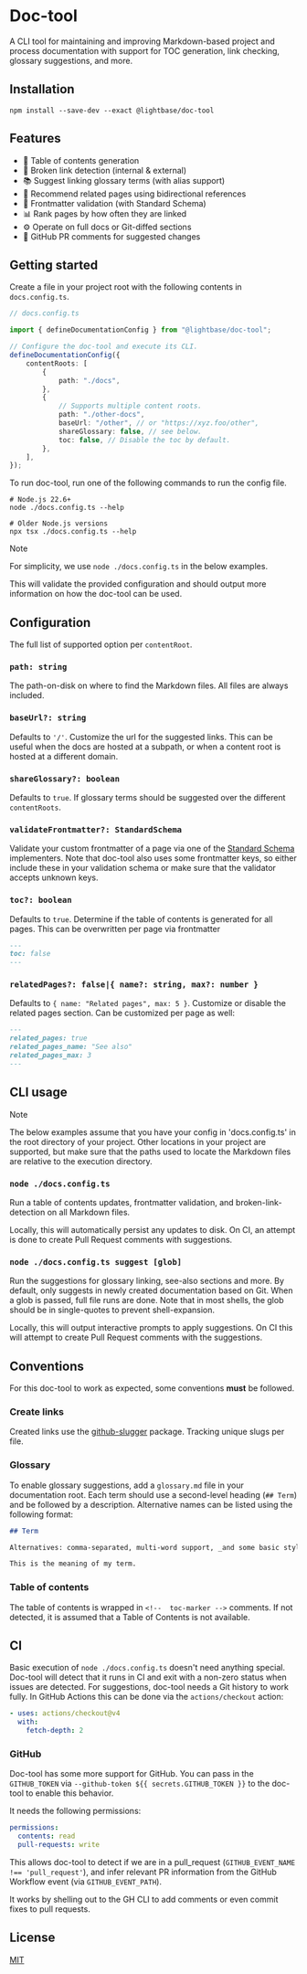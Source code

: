 # Doc-tool

A CLI tool for maintaining and improving Markdown-based project and process documentation
with support for TOC generation, link checking, glossary suggestions, and more.

## Installation

```shell
npm install --save-dev --exact @lightbase/doc-tool
```

## Features

- 🧭 Table of contents generation
- 🔗 Broken link detection (internal & external)
- 📚 Suggest linking glossary terms (with alias support)
- 🧠 Recommend related pages using bidirectional references
- 🧾 Frontmatter validation (with Standard Schema)
- 📊 Rank pages by how often they are linked
- ⚙️ Operate on full docs or Git-diffed sections
- 🤖 GitHub PR comments for suggested changes

## Getting started

Create a file in your project root with the following contents in `docs.config.ts`.

```ts
// docs.config.ts

import { defineDocumentationConfig } from "@lightbase/doc-tool";

// Configure the doc-tool and execute its CLI.
defineDocumentationConfig({
	contentRoots: [
		{
			path: "./docs",
		},
		{
			// Supports multiple content roots.
			path: "./other-docs",
			baseUrl: "/other", // or "https://xyz.foo/other",
			shareGlossary: false, // see below.
			toc: false, // Disable the toc by default.
		},
	],
});
```

To run doc-tool, run one of the following commands to run the config file.

```shell
# Node.js 22.6+
node ./docs.config.ts --help

# Older Node.js versions
npx tsx ./docs.config.ts --help
```

> [!NOTE]
>
> For simplicity, we use `node ./docs.config.ts` in the below examples.

This will validate the provided configuration and should output more information on how
the doc-tool can be used.

## Configuration

The full list of supported option per `contentRoot`.

### `path: string`

The path-on-disk on where to find the Markdown files. All files are always included.

### `baseUrl?: string`

Defaults to `'/'`. Customize the url for the suggested links. This can be useful when the
docs are hosted at a subpath, or when a content root is hosted at a different domain.

### `shareGlossary?: boolean`

Defaults to `true`. If glossary terms should be suggested over the different
`contentRoots`.

### `validateFrontmatter?: StandardSchema`

Validate your custom frontmatter of a page via one of the
[Standard Schema](https://github.com/standard-schema/standard-schema?tab=readme-ov-file#what-schema-libraries-implement-the-spec)
implementers. Note that doc-tool also uses some frontmatter keys, so either include these
in your validation schema or make sure that the validator accepts unknown keys.

### `toc?: boolean`

Defaults to `true`. Determine if the table of contents is generated for all pages. This
can be overwritten per page via frontmatter

```md
---
toc: false
---
```

### `relatedPages?: false|{ name?: string, max?: number }`

Defaults to `{ name: "Related pages", max: 5 }`. Customize or disable the related pages
section. Can be customized per page as well:

```md
---
related_pages: true
related_pages_name: "See also"
related_pages_max: 3
---
```

## CLI usage

> [!NOTE]
>
> The below examples assume that you have your config in 'docs.config.ts' in the root
> directory of your project. Other locations in your project are supported, but make sure
> that the paths used to locate the Markdown files are relative to the execution
> directory.

### `node ./docs.config.ts`

Run a table of contents updates, frontmatter validation, and broken-link-detection on all
Markdown files.

Locally, this will automatically persist any updates to disk. On CI, an attempt is done to
create Pull Request comments with suggestions.

### `node ./docs.config.ts suggest [glob]`

Run the suggestions for glossary linking, see-also sections and more. By default, only
suggests in newly created documentation based on Git. When a glob is passed, full file
runs are done. Note that in most shells, the glob should be in single-quotes to prevent
shell-expansion.

Locally, this will output interactive prompts to apply suggestions. On CI this will
attempt to create Pull Request comments with the suggestions.

## Conventions

For this doc-tool to work as expected, some conventions **must** be followed.

### Create links

Created links use the [github-slugger](https://github.com/Flet/github-slugger/tree/master)
package. Tracking unique slugs per file.

### Glossary

To enable glossary suggestions, add a `glossary.md` file in your documentation root. Each
term should use a second-level heading (`## Term`) and be followed by a description.
Alternative names can be listed using the following format:

```md
## Term

Alternatives: comma-separated, multi-word support, _and some basic styles as well_.

This is the meaning of my term.
```

### Table of contents

The table of contents is wrapped in `<!--  toc-marker -->` comments. If not detected, it
is assumed that a Table of Contents is not available.

## CI

Basic execution of `node ./docs.config.ts` doesn't need anything special. Doc-tool will
detect that it runs in CI and exit with a non-zero status when issues are detected. For
suggestions, doc-tool needs a Git history to work fully. In GitHub Actions this can be
done via the `actions/checkout` action:

```yaml
- uses: actions/checkout@v4
  with:
    fetch-depth: 2
```

### GitHub

Doc-tool has some more support for GitHub. You can pass in the `GITHUB_TOKEN` via
`--github-token ${{ secrets.GITHUB_TOKEN }}` to the doc-tool to enable this behavior.

It needs the following permissions:

```yaml
permissions:
  contents: read
  pull-requests: write
```

This allows doc-tool to detect if we are in a pull_request
(`GITHUB_EVENT_NAME !== 'pull_request'`), and infer relevant PR information from the
GitHub Workflow event (via `GITHUB_EVENT_PATH`).

It works by shelling out to the GH CLI to add comments or even commit fixes to pull
requests.

## License

[MIT](./LICENSE)
